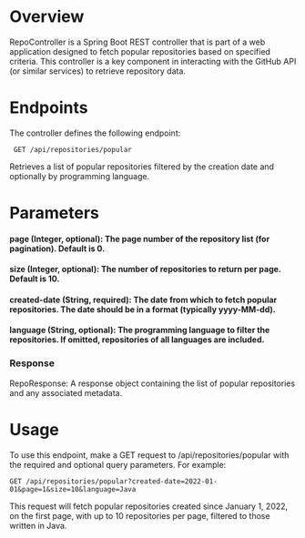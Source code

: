 # Overview
RepoController is a Spring Boot REST controller that is part of a web application designed to fetch popular repositories based on specified criteria. This controller is a key component in interacting with the GitHub API (or similar services) to retrieve repository data.

# Endpoints
The controller defines the following endpoint:
```http
 GET /api/repositories/popular
```
Retrieves a list of popular repositories filtered by the creation date and optionally by programming language.

# Parameters
#### page (Integer, optional): The page number of the repository list (for pagination). Default is 0.
#### size (Integer, optional): The number of repositories to return per page. Default is 10.
#### created-date (String, required): The date from which to fetch popular repositories. The date should be in a format (typically yyyy-MM-dd).
#### language (String, optional): The programming language to filter the repositories. If omitted, repositories of all languages are included.

### Response
RepoResponse: A response object containing the list of popular repositories and any associated metadata.

# Usage
To use this endpoint, make a GET request to /api/repositories/popular with the required and optional query parameters. For example:

```http
GET /api/repositories/popular?created-date=2022-01-01&page=1&size=10&language=Java
```

This request will fetch popular repositories created since January 1, 2022, on the first page, with up to 10 repositories per page, filtered to those written in Java.
